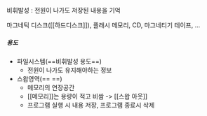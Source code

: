 비휘발성 : 전원이 나가도 저장된 내용을 기억

마그네틱 디스크([[하드디스크]]), 플래시 메모리, CD, 마그네티기 테이프, ...

##### 용도
- 파일시스템(==비휘발성 용도==)
	- 전원이 나가도 유지해야하는 정보
- 스왑영역(== ==)
	- 메모리의 연장공간
	- [[메모리]]는 용량이 적고 비쌈 -> [[스왑 아웃]]
	- 프로그램 실행 시 내용 저장, 프로그램 종료시 삭제
